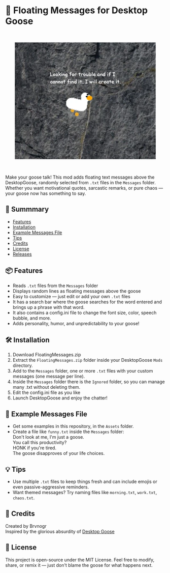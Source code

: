 # 🦢 Floating Messages for Desktop Goose
<br>
<p align="center">
  <img src="Images/preview.png" alt="Floating Message Preview">
</p>
<br>

Make your goose talk! This mod adds floating text messages above the DesktopGoose, randomly selected from `.txt` files in the `Messages` folder.<br>
Whether you want motivational quotes, sarcastic remarks, or pure chaos — your goose now has something to say.

## 📑 Summmary
- [Features](#-features)
- [Installation](#%EF%B8%8F-installation)
- [Example Messages File](#-example-messages-file)
- [Tips](#-tips)
- [Credits](#-credits)
- [License](#-license)
- [Releases](https://github.com/Brvnogr/FloatingMessages/releases)

## 📦 Features

- Reads `.txt` files from the `Messages` folder
- Displays random lines as floating messages above the goose
- Easy to customize — just edit or add your own `.txt` files
- It has a search bar where the goose searches for the word entered and brings up a phrase with that word.
- It also contains a config.ini file to change the font size, color, speech bubble, and more.
- Adds personality, humor, and unpredictability to your goose!

## 🛠️ Installation

1. Download FloatingMessages.zip
2. Extract the `FloatingMessages.zip` folder inside your DesktopGoose `Mods` directory.
3. Add to the `Messages` folder, one or more `.txt` files with your custom messages (one message per line).
4. Inside the `Messages` folder there is the `Ignored` folder, so you can manage many .txt without deleting them.
5. Edit the config.ini file as you like
6. Launch DesktopGoose and enjoy the chatter!

## 📁 Example Messages File

- Get some examples in this repository, in the `Assets` folder.
- Create a file like `funny.txt` inside the `Messages` folder:<br>
  Don't look at me, I'm just a goose.<br>
  You call this productivity?<br>
  HONK if you're tired.<br>
  The goose disapproves of your life choices.<br>

## 💡 Tips

- Use multiple `.txt` files to keep things fresh and can include emojis or even passive-aggressive reminders.
- Want themed messages? Try naming files like `morning.txt`, `work.txt`, `chaos.txt`.

## 🧠 Credits

Created by Brvnogr<br>
Inspired by the glorious absurdity of [Desktop Goose](https://samperson.itch.io/desktop-goose)

## 📜 License

This project is open-source under the MIT License. Feel free to modify, share, or remix it — just don't blame the goose for what happens next.
